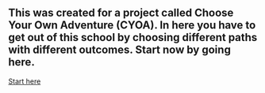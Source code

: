 ## This was created for a project called Choose Your Own Adventure (CYOA). In here you have to get out of this school by choosing different paths with different outcomes. Start now by going here.

[Start here](Start-here.md)
